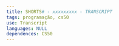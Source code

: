 ```yaml
---
title: SHORTS# - xxxxxxxxx - TRANSCRIPT
tags: programação, cs50
use: Transcript
languages: NULL
dependences: CS50
---
```


